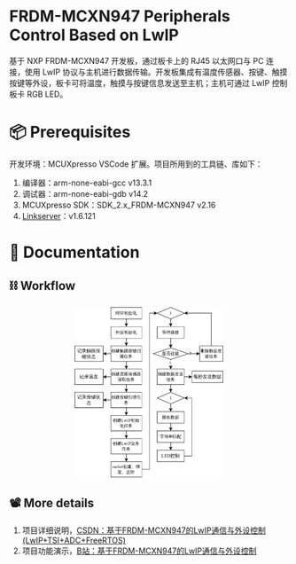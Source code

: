 # FRDM-MCXN947 Peripherals Control Based on LwIP

基于 NXP FRDM-MCXN947 开发板，通过板卡上的 RJ45 以太网口与 PC 连接，使用 LwIP 协议与主机进行数据传输。开发板集成有温度传感器、按键、触摸按键等外设，板卡可将温度，触摸与按键信息发送至主机；主机可通过 LwIP 控制板卡 RGB LED。

# 📦 Prerequisites

开发环境：MCUXpresso VSCode 扩展。项目所用到的工具链、库如下：

1. 编译器：arm-none-eabi-gcc v13.3.1
2. 调试器：arm-none-eabi-gdb v14.2
3. MCUXpresso SDK：SDK_2.x_FRDM-MCXN947 v2.16
4. [Linkserver](https://www.nxp.com.cn/design/design-center/software/development-software/mcuxpresso-software-and-tools-/linkserver-for-microcontrollers:LINKERSERVER)：v1.6.121

# 📜 Documentation

## ⛓️ Workflow

<p align="center">
    <img src="images/workflow.png" alt="主要工作流程" style="zoom:30%">
</p>

## 📽️ More details

1. 项目详细说明，[CSDN：基于FRDM-MCXN947的LwIP通信与外设控制(LwIP+TSI+ADC+FreeRTOS)](https://blog.csdn.net/weixin_46422143/article/details/141459566)
2. 项目功能演示，[B站：基于FRDM-MCXN947的LwIP通信与外设控制](https://www.bilibili.com/video/BV1g8WQemEgV/)
